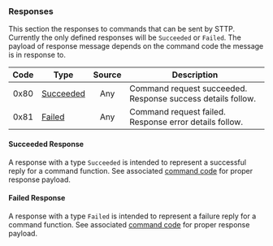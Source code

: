 ### Responses

This section the responses to commands that can be sent by STTP. Currently the only defined responses will be `Succeeded` or `Failed`. The payload of response message depends on the command code the message is in response to.

| Code | Type | Source | Description |
|:----:|----------|:------:|-------------|
| 0x80 | [Succeeded](#succeeded-response) | Any | Command request succeeded. Response success details follow. |
| 0x81 | [Failed](#failed-response) | Any | Command request failed. Response error details follow. |

#### Succeeded Response

A response with a type `Succeeded` is intended to represent a successful reply for a command function. See associated [command code](Commands.md#commands) for proper response payload.

#### Failed Response

A response with a type `Failed` is intended to represent a failure reply for a command function. See associated [command code](Commands.md#commands) for proper response payload.
